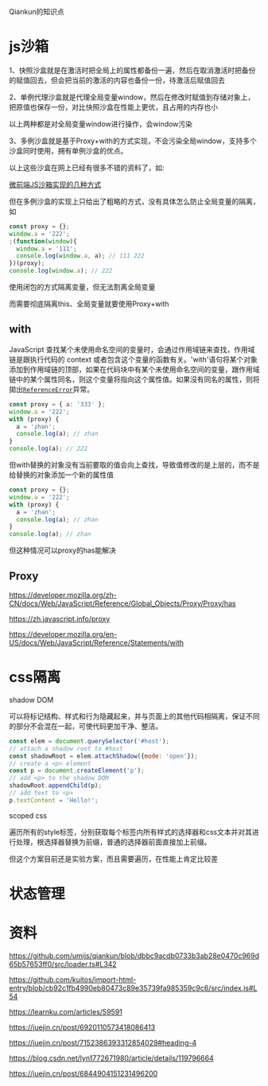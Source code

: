 Qiankun的知识点



# js沙箱

1、快照沙盒就是在激活时把全局上的属性都备份一遍，然后在取消激活时把备份的赋值回去，但会把当前的激活的内容也备份一份，待激活后赋值回去

2、单例代理沙盒就是代理全局变量window，然后在修改时赋值到存储对象上，把原值也保存一份，对比快照沙盒在性能上更优，且占用的内存也小

以上两种都是对全局变量window进行操作，会window污染

3、多例沙盒就是基于Proxy+with的方式实现，不会污染全局window，支持多个沙盒同时使用，拥有单例沙盒的优点。

以上这些沙盒在网上已经有很多不错的资料了，如:

[微前端JS沙箱实现的几种方式](https://juejin.cn/post/6981374562877308936)



但在多例沙盒的实现上只给出了粗略的方式，没有具体怎么防止全局变量的隔离，如

```js
const proxy = {};
window.a = '222';
;(function(window){
  window.a = '111';
  console.log(window.a, a); // 111 222
})(proxy);
console.log(window.a); // 222
```

使用闭包的方式隔离变量，但无法割离全局变量

而需要彻底隔离this、全局变量就要使用Proxy+with

## with

JavaScript 查找某个未使用命名空间的变量时，会通过作用域链来查找，作用域链是跟执行代码的 context 或者包含这个变量的函数有关。'with'语句将某个对象添加到作用域链的顶部，如果在代码块中有某个未使用命名空间的变量，跟作用域链中的某个属性同名，则这个变量将指向这个属性值。如果沒有同名的属性，则将拋出[`ReferenceError`](https://developer.mozilla.org/zh-CN/docs/Web/JavaScript/Reference/Global_Objects/ReferenceError)异常。

```js
const proxy = { a: '333' };
window.a = '222';
with (proxy) {
  a = 'zhan';
  console.log(a); // zhan
}
console.log(a); // 222
```

但with替换的对象没有当前要取的值会向上查找，导致值修改的是上层的，而不是给替换的对象添加一个新的属性值

```js
const proxy = {};
window.a = '222';
with (proxy) {
  a = 'zhan';
  console.log(a); // zhan
}
console.log(a); // zhan
```

但这种情况可以proxy的has能解决



## Proxy



https://developer.mozilla.org/zh-CN/docs/Web/JavaScript/Reference/Global_Objects/Proxy/Proxy/has	

https://zh.javascript.info/proxy

https://developer.mozilla.org/en-US/docs/Web/JavaScript/Reference/Statements/with

# css隔离

shadow DOM

可以将标记结构、样式和行为隐藏起来，并与页面上的其他代码相隔离，保证不同的部分不会混在一起，可使代码更加干净、整洁。

 ```js
 const elem = document.querySelector('#host'); 
 // attach a shadow root to #host 
 const shadowRoot = elem.attachShadow({mode: 'open'}); 
 // create a <p> element 
 const p = document.createElement('p'); 
 // add <p> to the shadow DOM 
 shadowRoot.appendChild(p); 
 // add text to <p> 
 p.textContent = 'Hello!';

 ```

scoped css

遍历所有的style标签，分别获取每个标签内所有样式的选择器和css文本并对其进行处理，根选择器替换为前缀，普通的选择器前面直接加上前缀。

但这个方案目前还是实验方案，而且需要遍历，在性能上肯定比较差

# 状态管理



# 资料

https://github.com/umijs/qiankun/blob/dbbc9acdb0733b3ab28e0470c969d65b57653ff0/src/loader.ts#L342

https://github.com/kuitos/import-html-entry/blob/cb92c1fb4990eb80473c89e35739fa985359c9c6/src/index.js#L54

https://learnku.com/articles/59591

https://juejin.cn/post/6920110573418086413

https://juejin.cn/post/7152386393312854029#heading-4



https://blog.csdn.net/lyn1772671980/article/details/119796664

https://juejin.cn/post/6844904151231496200
